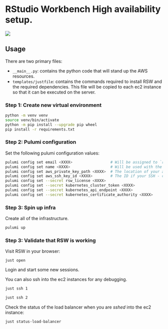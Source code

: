 # RStudio Workbench High availability setup.

![](infra.drawio.png)

## Usage

There are two primary files:

- `__main__.py`: contains the python code that will stand up the AWS resources.
- `templates/justfile`: contains the commands required to install RSW and the required dependencies. This file will be copied to each ec2 instance so that it can be executed on the server.

### Step 1: Create new virtual environment

```bash
python -m venv venv
source venv/bin/activate
python -m pip install --upgrade pip wheel
pip install -r requirements.txt
```

### Step 2: Pulumi configuration

Set the following pulumi configuration values:

```bash
pulumi config set email <XXXX>                 # Will be assigned to `rs:owner` tag in AWS
pulumi config set name <XXXX>                  # Will be used with the `Name` tag in AWS to easily identify your resources
pulumi config set aws_private_key_path <XXXX>  # The location of your aws private key, for example /Users/sam/sam-aws-key.pem
pulumi config set aws_ssh_key_id <XXXX>        # The ID if your SSH - can be founds in the AWS UI
pulumi config set --secret rsw_license <XXXX>
pulumi config set --secret kubernetes_cluster_token <XXXX>
pulumi config set --secret kubernetes_api_endpoint <XXXX>
pulumi config set --secret kubernetes_certificate_authority <XXXX>
```

### Step 3: Spin up infra

Create all of the infrastructure.

```bash
pulumi up
```

### Step 3: Validate that RSW is working

Visit RSW in your browser:

```
just open
```

Login and start some new sessions.

You can also ssh into the ec2 instances for any debugging.

```bash
just ssh 1
```

```bash
just ssh 2
```

Check the status of the load balancer when you are *sshed* into the ec2 instance:

```bash
just status-load-balancer
```